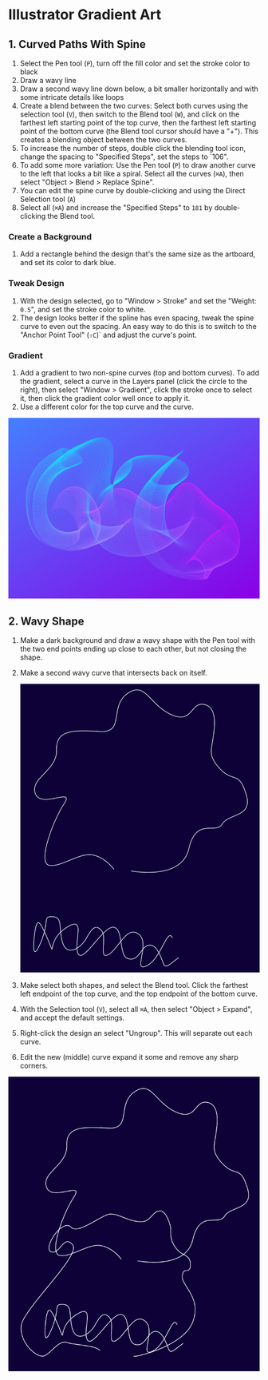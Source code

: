 # Illustrator Gradient Art

## 1. Curved Paths With Spine

1. Select the Pen tool (`P`), turn off the fill color and set the stroke color to black
2. Draw a wavy line
3. Draw a second wavy line down below, a bit smaller horizontally and with some intricate details like loops
4. Create a blend between the two curves: Select both curves using the selection tool (`V`), then switch to the Blend tool (`W`), and click on the farthest left starting point of the top curve, then the farthest left starting point of the bottom curve (the Blend tool cursor should have a "+"). This creates a blending object between the two curves.
5. To increase the number of steps, double click the blending tool icon, change the spacing to "Specified Steps", set the steps to `106".
6. To add some more variation: Use the Pen tool (`P`) to draw another curve to the left that looks a bit like a spiral. Select all the curves (`⌘A`), then select "Object > Blend > Replace Spine".
7. You can edit the spine curve by double-clicking and using the Direct Selection tool (`A`)
8. Select all (`⌘A`) and increase the "Specified Steps" to `181` by double-clicking the Blend tool.

### Create a Background

1. Add a rectangle behind the design that's the same size as the artboard, and set its color to dark blue.

### Tweak Design

1. With the design selected, go to "Window > Stroke" and set the "Weight: `0.5`", and set the stroke color to white.
2. The design looks better if the spline has even spacing, tweak the spine curve to even out the spacing. An easy way to do this is to switch to the "Anchor Point Tool" (`⇧C`)` and adjust the curve's point.

### Gradient

1. Add a gradient to two non-spine curves (top and bottom curves). To add the gradient, select a curve in the Layers panel (click the circle to the right), then select "Window > Gradient", click the stroke once to select it, then click the gradient color well once to apply it.
2. Use a different color for the top curve and the curve.

![Gradient Art 1](assets/gradient-art-1.png)

## 2. Wavy Shape

1. Make a dark background and draw a wavy shape with the Pen tool with the two end points ending up close to each other, but not closing the shape.
2. Make a second wavy curve that intersects back on itself.

    ![Wavy Lines](assets/wavy-lines.png)

3. Make select both shapes, and select the Blend tool. Click the farthest left endpoint of the top curve, and the top endpoint of the bottom curve.
4. With the Selection tool (`V`), select all `⌘A`, then select "Object > Expand", and accept the default settings.
5. Right-click the design an select "Ungroup". This will separate out each curve.
6. Edit the new (middle) curve expand it some and remove any sharp corners.

![Wavy Lines Two](assets/wavy-lines-2.png)
